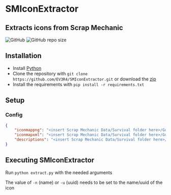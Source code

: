# SMIconExtractor
## Extracts icons from Scrap Mechanic
![GitHub](https://img.shields.io/github/license/EV3R4/SMIconExtractor)
![GitHub repo size](https://img.shields.io/github/repo-size/EV3R4/SMIconExtractor)

## Installation
* Install [Python](https://www.python.org/)
* Clone the repository with `git clone https://github.com/EV3R4/SMIconExtractor.git` or download the [zip](https://github.com/EV3R4/SMIconExtractor/archive/master.zip)
* Install the requirements with `pip install -r requirements.txt`

## Setup
### Config
```json
{
    "iconmappng": "<insert Scrap Mechanic Data/Survival folder here>/Gui/IconMap<Survival>.png",
    "iconmapxml": "<insert Scrap Mechanic Data/Survival folder here>/Gui/IconMap<Survival>.xml",
    "descriptions": "<insert Scrap Mechanic Data/Survival folder here>/Gui/Language/<insert 'English' or your language here>/inventoryDescriptions.json"
}
```

## Executing SMIconExtractor
Run `python extract.py` with the needed arguments

The value of `-n` (name) or `-u` (uuid) needs to be set to the name/uuid of the icon
